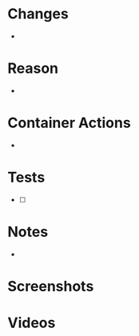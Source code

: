 # Changes
- 

# Reason
- 

# Container Actions
- 

# Tests
- [ ] 

# Notes
- 

# Screenshots

# Videos

